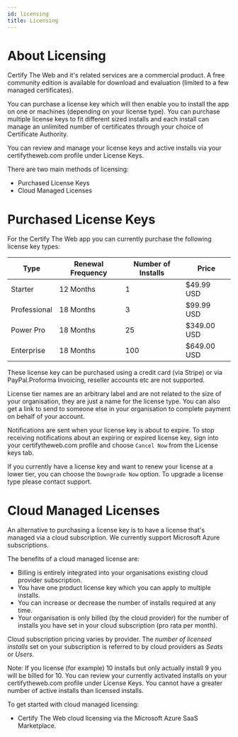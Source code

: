```yaml
---
id: licensing
title: Licensing
---
```


# About Licensing
Certify The Web and it's related services are a commercial product. A free community edition is available for download and evaluation (limited to a few managed certificates). 

You can purchase a license key which will then enable you to install the app on one or machines (depending on your license type). You can purchase multiple license keys to fit different sized installs and each install can manage an unlimited number of certificates through your choice of Certificate Authority.

You can review and manage your license keys and active installs via your certifytheweb.com profile under License Keys. 

There are two main methods of licensing:
- Purchased License Keys
- Cloud Managed Licenses

# Purchased License Keys
For the Certify The Web app you can currently purchase the following license key types:

| Type          | Renewal Frequency | Number of Installs| Price         |
|---------------|-------------------|-------------------|---------------|
| Starter       | 12 Months         | 1                 | $49.99 USD    |
| Professional  | 18 Months         | 3                 | $99.99 USD    |
| Power Pro     | 18 Months         | 25                | $349.00 USD   |
| Enterprise    | 18 Months         | 100               | $649.00 USD   | 

These license key can be purchased using a credit card (via Stripe) or via PayPal.Proforma Invoicing, reseller accounts etc are not supported. 

License tier names are an arbitrary label and are not related to the size of your organisation, they are just a name for the license type. You can also get a link to send to someone else in your organisation to complete payment on behalf of your account.

Notifications are sent when your license key is about to expire. To stop receiving notifications about an expiring or expired license key, sign into your certifytheweb.com profile and choose `Cancel Now` from the License keys tab.

If you currently have a license key and want to renew your license at a lower tier, you can choose the `Downgrade Now` option. To upgrade a license type please contact support.


# Cloud Managed Licenses
An alternative to purchasing a license key is to have a license that's managed via a cloud subscription. We currently support Microsoft Azure subscriptions.

The benefits of a cloud managed license are:
- Billing is entirely integrated into your organisations existing cloud provider subscription.
- You have one product license key which you can apply to multiple installs.
- You can increase or decrease the number of installs required at any time. 
- Your organisation is only billed (by the cloud provider) for the number of installs you have set in your cloud subscription (pro rata per month).

Cloud subscription pricing varies by provider. The *number of licensed installs* set on your subscription is referred to by cloud providers as *Seats* or *Users*.

Note: If you license (for example) 10 installs but only actually install 9 you will be billed for 10. You can review your currently activated installs on your certifytheweb.com profile under License Keys. You cannot have a greater number of active installs than licensed installs.

To get started with cloud managed licensing:
- Certify The Web cloud licensing via the Microsoft Azure SaaS Marketplace.


